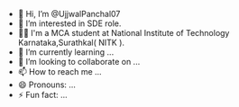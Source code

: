 - 👋 Hi, I’m @UjjwalPanchal07
- 👀 I’m interested in SDE role.
- 👨‍💻 I'm a MCA student at National Institute of Technology Karnataka,Surathkal( NITK ).
- 🌱 I’m currently learning ...
- 💞️ I’m looking to collaborate on ...
- 📫 How to reach me ...
- 😄 Pronouns: ...
- ⚡ Fun fact: ...

<!---
UjjwalPanchal07/UjjwalPanchal07 is a ✨ special ✨ repository because its `README.md` (this file) appears on your GitHub profile.
You can click the Preview link to take a look at your changes.
--->
